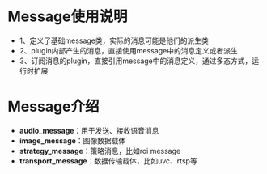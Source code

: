 # Message使用说明
* 1、定义了基础message类，实际的消息可能是他们的派生类
* 2、plugin内部产生的消息，直接使用message中的消息定义或者派生
* 3、订阅消息的plugin，直接引用message中的消息定义，通过多态方式，运行时扩展

# Message介绍
- **audio_message**：用于发送、接收语音消息
- **image_message**：图像数据载体
- **strategy_message**：策略消息，比如roi message
- **transport_message**：数据传输载体，比如uvc、rtsp等
